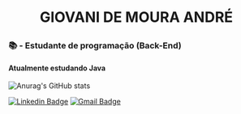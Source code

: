 # <p style="text-align: center;"> GIOVANI DE MOURA ANDRÉ </p>

### 📚 -  Estudante de programação (Back-End)
#### Atualmente estudando Java

![Anurag's GitHub stats](https://github-readme-stats.vercel.app/api?username=Gvnimra&show_icons=true&theme=dark )

[![Linkedin Badge](https://img.shields.io/badge/-gvnimra-blue?style=flat&logo=Linkedin&logoColor=white&link=https://www.linkedin.com/in/gvnimra/)](https://www.linkedin.com/in/gvnimra/)
[![Gmail Badge](https://img.shields.io/badge/-Gmail-c14438?style=flat&logo=Gmail&logoColor=white&link=mailto:thegiovanimoura@gmail.com)](mailto:thegiovanimoura@gmail.com)


<!--
**Gvnimra/Gvnimra** is a ✨ _special_ ✨ repository because its `README.md` (this file) appears on your GitHub profile.

Here are some ideas to get you started:

- 🔭 I’m currently working on ...
- 🌱 I’m currently learning ...
- 👯 I’m looking to collaborate on ...
- 🤔 I’m looking for help with ...
- 💬 Ask me about ...
- 📫 How to reach me: ...
- 😄 Pronouns: ...
- ⚡ Fun fact: ...
-->
